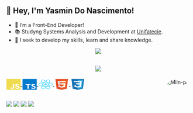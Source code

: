 ## 💜 Hey, I'm Yasmin Do Nascimento!


- 👧 I’m a Front-End Developer!
- 📚 Studyng Systems Analysis and Development at <a href="https://unifatecie.estudecombolsa.com/embaixador?utm_source=google&utm_medium=cpc&utm_campaign=campanha-unifatecie&utm_content=campanha-unifatecie&gclid=CjwKCAjwx7GYBhB7EiwA0d8oexu-Xf8WBFffrB-9Chm_PxHNS9bo3p-kwjbYmf4xA-mV6S9daPXyEBoCb-4QAvD_BwE">Unifatecie</a>.
- 🤔 I seek to develop my skills, learn and share knowledge.


<div align="center">
  <a href="https://github.com/Miinalves12">
  <img height="180em" src="https://github-readme-stats.vercel.app/api?username=Miinalves12&show_icons=true&theme=dracula&include_all_commits=true&count_private=true"/>
  
  ##
  
  <img height="180em" src="https://github-readme-stats.vercel.app/api/top-langs/?username=Miinalves12&layout=compact&langs_count=7&theme=dracula"/>
</div>

<div style="display: inline_block"><br>
  <img align="center" alt="Miin-Js" height="30" width="40" src="https://raw.githubusercontent.com/devicons/devicon/master/icons/javascript/javascript-plain.svg">
  <img align="center" alt="Miin-Ts" height="30" width="40" src="https://raw.githubusercontent.com/devicons/devicon/master/icons/typescript/typescript-plain.svg">
  <img align="center" alt="Miin-React" height="30" width="40" src="https://raw.githubusercontent.com/devicons/devicon/master/icons/react/react-original.svg">
  <img align="center" alt="Miin-HTML" height="30" width="40" src="https://raw.githubusercontent.com/devicons/devicon/master/icons/html5/html5-original.svg">
  <img align="center" alt="Miin-CSS" height="30" width="40" src="https://raw.githubusercontent.com/devicons/devicon/master/icons/css3/css3-original.svg">
  <img align="right" alt="Miin-pic" height="150" style="border-radius:50px;" 
  src="https://i.pinimg.com/564x/76/a5/72/76a572ef17766e97d32142d4a9b92222.jpg">
</div>
  
  ##
 
<div> 
  <a href="https://www.instagram.com/miin_alves1/" target="_blank"><img src="https://img.shields.io/badge/-Instagram-%23E4405F?style=for-the-badge&logo=instagram&logoColor=white" target="_blank"></a>
 <a href="https://discord.com/channels/@me" target="_blank"><img src="https://img.shields.io/badge/Discord-7289DA?style=for-the-badge&logo=discord&logoColor=white" target="_blank"></a> 
  <a href = "mailto:yasminalvesvalentim@gmail.com"><img src="https://img.shields.io/badge/-Gmail-%23333?style=for-the-badge&logo=gmail&logoColor=white" target="_blank"></a>
  <a href="https://www.linkedin.com/in/yasmin-n-9022a7113/" target="_blank"><img src="https://img.shields.io/badge/-LinkedIn-%230077B5?style=for-the-badge&logo=linkedin&logoColor=white" target="_blank"></a> 
 
  
